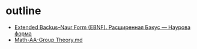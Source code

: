 # outline
- [Extended Backus–Naur Form (EBNF). Расширенная Бэкус — Наурова форма](https://github.com/rokk1t/outline/blob/main/EBNF.md)
- [Math-AA-Group Theory.md](https://github.com/rokk1t/outline/blob/main/Math-AA-Group%20Theory.md)
